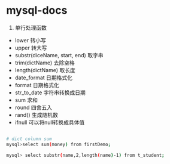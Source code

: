 # mysql-docs


1. 单行处理函数

- lower 转小写
- upper 转大写
- substr(diceName, start, end) 取字串
- trim(dictName)  去除空格
- length(dictName)  取长度
- date_format 日期格式化
- format 日期格式化
- str_to_date 字符串转换成日期
- sum 求和
- round 四舍五入
- rand() 生成随机数
- ifnull 可以将null转换成具体值

```bash

# dict column sum
mysql>select sum(money) from firstDemo;

mysql> select substr(name,2,length(name)-1) from t_student;

```